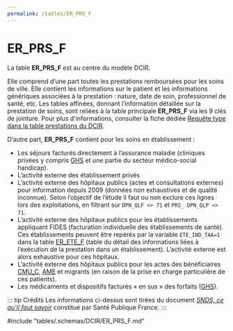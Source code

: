```yaml
---
permalink: /tables/ER_PRS_F
---
```

# ER\_PRS\_F
<!-- SPDX-License-Identifier: MPL-2.0 -->
La table **ER_PRS_F** est au centre du modèle DCIR. 

Elle comprend d’une part toutes les prestations remboursées pour les soins de ville. Elle contient les informations sur le patient et les informations génériques associées à la prestation : nature, date de soin, professionnel de santé, etc. Les tables affinées, donnant l’information détaillée sur la prestation de soins, sont reliées à la table principale **ER_PRS_F** via les 9 clés de jointure. Pour plus d'informations, consulter la fiche dédiée [Requête type dans la table prestations du DCIR](https://documentation-snds.health-data-hub.fr/fiches/sas_prestation_dcir.html#requete-type-dans-la-table-prestations-du-dcir).

D’autre part, **ER_PRS_F** contient pour les soins en établissement :
- Les séjours facturés directement à l’assurance maladie (cliniques privées y compris [GHS](https://documentation-snds.health-data-hub.fr/glossaire/GHS.html) et une partie du secteur médico-social handicap).
- L’activité externe des établissement privés
- L’activité externe des hôpitaux publics (actes et consultations externes) pour information depuis 2009 (données non exhaustives et de qualité inconnue). Selon l’objectif de l’étude il faut ou non exclure ces lignes lors des exploitations, en filtrant sur `DPN_QLF <> 71` et `PRS_ DPN_QLP <> 71`. 
- L’activité externe des hôpitaux publics pour les établissements appliquant FIDES (facturation individuelle des établissements de santé). Ces établissements peuvent être repérés par la variable `ETE_IND_TAA=1` dans la table [ER_ETE_F](https://documentation-snds.health-data-hub.fr/tables/er_ete_f/) (table du détail des informations liées à l’exécution de la prestation dans un établissement). L’activité externe est alors exhaustive pour ces hôpitaux.
- L’activité externe des hôpitaux publics pour les actes des bénéficiaires [CMU_C](https://documentation-snds.health-data-hub.fr/glossaire/cmuc.html), [AME](https://documentation-snds.health-data-hub.fr/glossaire/ame.html) et migrants (en raison de la prise en charge particulière de ces patients). 
- Les médicaments et dispositifs facturés « en sus » des forfaits ([GHS](https://documentation-snds.health-data-hub.fr/glossaire/GHS.html)).

::: tip Crédits
Les informations ci-dessus sont tirées du document [*SNDS, ce qu'il faut savoir*](../../formation_snds/Sante_publique_France.md) constitué par Santé Publique France.
:::

<!-- ATTENTION : Ne pas supprimer ou modifier la ligne ci-dessous -->
#include "tables/.schemas/DCIR/ER_PRS_F.md"
<!-- ATTENTION : Ne pas supprimer ou modifier la ligne ci-dessus -->
